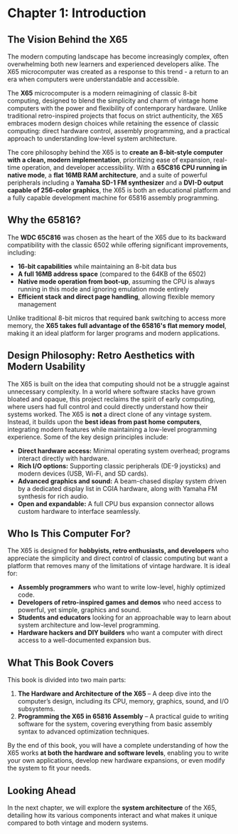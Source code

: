 # Chapter 1: Introduction

## The Vision Behind the X65

The modern computing landscape has become increasingly complex, often overwhelming both new learners and experienced developers alike. The X65 microcomputer was created as a response to this trend - a return to an era when computers were understandable and accessible.

The **X65** microcomputer is a modern reimagining of classic 8-bit computing, designed to blend the simplicity and charm of vintage home computers with the power and flexibility of contemporary hardware. Unlike traditional retro-inspired projects that focus on strict authenticity, the X65 embraces modern design choices while retaining the essence of classic computing: direct hardware control, assembly programming, and a practical approach to understanding low-level system architecture.

The core philosophy behind the X65 is to **create an 8-bit-style computer with a clean, modern implementation**, prioritizing ease of expansion, real-time operation, and developer accessibility. With a **65C816 CPU running in native mode**, a **flat 16MB RAM architecture**, and a suite of powerful peripherals including a **Yamaha SD-1 FM synthesizer** and a **DVI-D output capable of 256-color graphics**, the X65 is both an educational platform and a fully capable development machine for 65816 assembly programming.

## Why the 65816?

The **WDC 65C816** was chosen as the heart of the X65 due to its backward compatibility with the classic 6502 while offering significant improvements, including:

- **16-bit capabilities** while maintaining an 8-bit data bus
- **A full 16MB address space** (compared to the 64KB of the 6502)
- **Native mode operation from boot-up**, assuming the CPU is always running in this mode and ignoring emulation mode entirely
- **Efficient stack and direct page handling**, allowing flexible memory management

Unlike traditional 8-bit micros that required bank switching to access more memory, the **X65 takes full advantage of the 65816's flat memory model**, making it an ideal platform for larger programs and modern applications.

## Design Philosophy: Retro Aesthetics with Modern Usability

The X65 is built on the idea that computing should not be a struggle against unnecessary complexity. In a world where software stacks have grown bloated and opaque, this project reclaims the spirit of early computing, where users had full control and could directly understand how their systems worked.
The X65 is **not** a direct clone of any vintage system. Instead, it builds upon the **best ideas from past home computers**, integrating modern features while maintaining a low-level programming experience. Some of the key design principles include:

- **Direct hardware access:** Minimal operating system overhead; programs interact directly with hardware.
- **Rich I/O options:** Supporting classic peripherals (DE-9 joysticks) and modern devices (USB, Wi-Fi, and SD cards).
- **Advanced graphics and sound:** A beam-chased display system driven by a dedicated display list in CGIA hardware, along with Yamaha FM synthesis for rich audio.
- **Open and expandable:** A full CPU bus expansion connector allows custom hardware to interface seamlessly.

## Who Is This Computer For?

The X65 is designed for **hobbyists, retro enthusiasts, and developers** who appreciate the simplicity and direct control of classic computing but want a platform that removes many of the limitations of vintage hardware. It is ideal for:

- **Assembly programmers** who want to write low-level, highly optimized code.
- **Developers of retro-inspired games and demos** who need access to powerful, yet simple, graphics and sound.
- **Students and educators** looking for an approachable way to learn about system architecture and low-level programming.
- **Hardware hackers and DIY builders** who want a computer with direct access to a well-documented expansion bus.

## What This Book Covers

This book is divided into two main parts:

1. **The Hardware and Architecture of the X65** – A deep dive into the computer’s design, including its CPU, memory, graphics, sound, and I/O subsystems.
2. **Programming the X65 in 65816 Assembly** – A practical guide to writing software for the system, covering everything from basic assembly syntax to advanced optimization techniques.

By the end of this book, you will have a complete understanding of how the X65 works **at both the hardware and software levels**, enabling you to write your own applications, develop new hardware expansions, or even modify the system to fit your needs.

## Looking Ahead

In the next chapter, we will explore the **system architecture** of the X65, detailing how its various components interact and what makes it unique compared to both vintage and modern systems.
